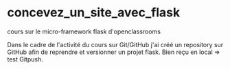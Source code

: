 # concevez_un_site_avec_flask
cours sur le micro-framework flask d'openclassrooms

Dans le cadre de l'activité du cours sur Git/GitHub j'ai créé un repository sur GitHub afin de reprendre et versionner un projet flask.
Bien reçu en local => test Gitpush.
